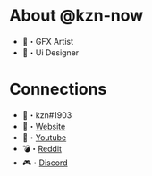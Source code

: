 # About @kzn-now
- 🎨・GFX Artist
- 📱・Ui Designer

# Connections
- 💫・kzn#1903
- 🔧・[Website](https://kznnow.repl.co/)
- 🥤・[Youtube](https://kznnow.repl.co/connections/youtube/)
- 💣・[Reddit](https://kznnow.repl.co/connections/reddit/)
- 🎮・[Discord](https://kznnow.repl.co/connections/discord/)
